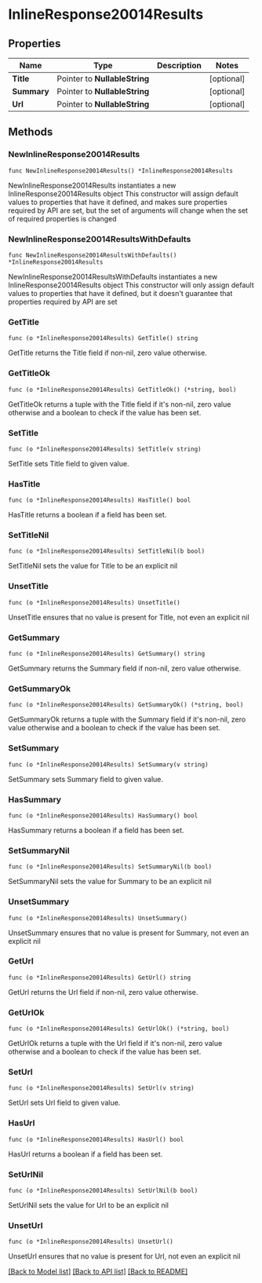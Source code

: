 # InlineResponse20014Results

## Properties

Name | Type | Description | Notes
------------ | ------------- | ------------- | -------------
**Title** | Pointer to **NullableString** |  | [optional] 
**Summary** | Pointer to **NullableString** |  | [optional] 
**Url** | Pointer to **NullableString** |  | [optional] 

## Methods

### NewInlineResponse20014Results

`func NewInlineResponse20014Results() *InlineResponse20014Results`

NewInlineResponse20014Results instantiates a new InlineResponse20014Results object
This constructor will assign default values to properties that have it defined,
and makes sure properties required by API are set, but the set of arguments
will change when the set of required properties is changed

### NewInlineResponse20014ResultsWithDefaults

`func NewInlineResponse20014ResultsWithDefaults() *InlineResponse20014Results`

NewInlineResponse20014ResultsWithDefaults instantiates a new InlineResponse20014Results object
This constructor will only assign default values to properties that have it defined,
but it doesn't guarantee that properties required by API are set

### GetTitle

`func (o *InlineResponse20014Results) GetTitle() string`

GetTitle returns the Title field if non-nil, zero value otherwise.

### GetTitleOk

`func (o *InlineResponse20014Results) GetTitleOk() (*string, bool)`

GetTitleOk returns a tuple with the Title field if it's non-nil, zero value otherwise
and a boolean to check if the value has been set.

### SetTitle

`func (o *InlineResponse20014Results) SetTitle(v string)`

SetTitle sets Title field to given value.

### HasTitle

`func (o *InlineResponse20014Results) HasTitle() bool`

HasTitle returns a boolean if a field has been set.

### SetTitleNil

`func (o *InlineResponse20014Results) SetTitleNil(b bool)`

 SetTitleNil sets the value for Title to be an explicit nil

### UnsetTitle
`func (o *InlineResponse20014Results) UnsetTitle()`

UnsetTitle ensures that no value is present for Title, not even an explicit nil
### GetSummary

`func (o *InlineResponse20014Results) GetSummary() string`

GetSummary returns the Summary field if non-nil, zero value otherwise.

### GetSummaryOk

`func (o *InlineResponse20014Results) GetSummaryOk() (*string, bool)`

GetSummaryOk returns a tuple with the Summary field if it's non-nil, zero value otherwise
and a boolean to check if the value has been set.

### SetSummary

`func (o *InlineResponse20014Results) SetSummary(v string)`

SetSummary sets Summary field to given value.

### HasSummary

`func (o *InlineResponse20014Results) HasSummary() bool`

HasSummary returns a boolean if a field has been set.

### SetSummaryNil

`func (o *InlineResponse20014Results) SetSummaryNil(b bool)`

 SetSummaryNil sets the value for Summary to be an explicit nil

### UnsetSummary
`func (o *InlineResponse20014Results) UnsetSummary()`

UnsetSummary ensures that no value is present for Summary, not even an explicit nil
### GetUrl

`func (o *InlineResponse20014Results) GetUrl() string`

GetUrl returns the Url field if non-nil, zero value otherwise.

### GetUrlOk

`func (o *InlineResponse20014Results) GetUrlOk() (*string, bool)`

GetUrlOk returns a tuple with the Url field if it's non-nil, zero value otherwise
and a boolean to check if the value has been set.

### SetUrl

`func (o *InlineResponse20014Results) SetUrl(v string)`

SetUrl sets Url field to given value.

### HasUrl

`func (o *InlineResponse20014Results) HasUrl() bool`

HasUrl returns a boolean if a field has been set.

### SetUrlNil

`func (o *InlineResponse20014Results) SetUrlNil(b bool)`

 SetUrlNil sets the value for Url to be an explicit nil

### UnsetUrl
`func (o *InlineResponse20014Results) UnsetUrl()`

UnsetUrl ensures that no value is present for Url, not even an explicit nil

[[Back to Model list]](../README.md#documentation-for-models) [[Back to API list]](../README.md#documentation-for-api-endpoints) [[Back to README]](../README.md)



